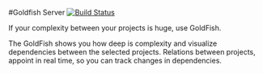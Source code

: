 #Goldfish Server
[![Build Status](https://travis-ci.org/dkubiak/goldfish-server.svg?branch=master)](https://travis-ci.org/dkubiak/goldfish-server)

If your complexity between your projects is huge, use GoldFish.

The GoldFish shows you how deep is complexity and visualize dependencies between the selected projects.
Relations between projects, appoint in real time, so you can track changes in dependencies.
